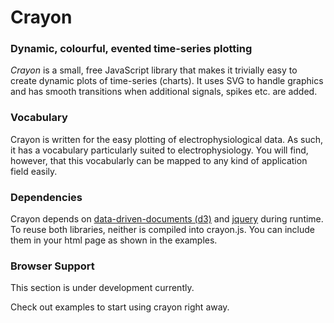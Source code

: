 # Crayon

### Dynamic, colourful, evented time-series plotting

*Crayon* is a small, free JavaScript library that makes it trivially
easy to create dynamic plots of time-series (charts).  It uses SVG to
handle graphics and has smooth transitions when additional signals,
spikes etc. are added.

### Vocabulary
Crayon is written for the easy plotting of electrophysiological data.
As such, it has a vocabulary particularly suited to electrophysiology.
You will find, however, that this vocabularly can be mapped to any
kind of application field easily. 

### Dependencies
Crayon depends on [data-driven-documents (d3)][1] and [jquery][2]
during runtime.  To reuse both libraries, neither is compiled into
crayon.js.  You can include them in your html page as shown in the
examples.

### Browser Support

This section is under development currently.


Check out examples to start using crayon right away.

[1]: https://mbostock.github.com/d3
[2]: http://jquery.com
